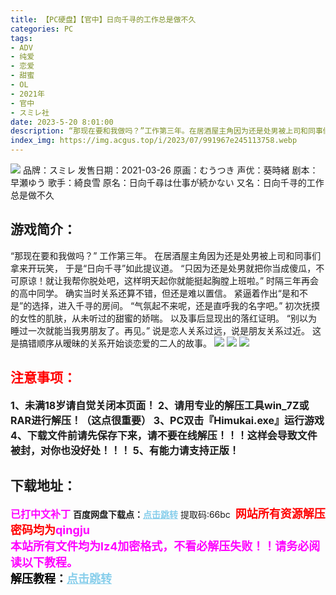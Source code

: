 ```yaml
---
title: 【PC硬盘】【官中】日向千寻的工作总是做不久
categories: PC
tags:
- ADV
- 纯爱
- 恋爱
- 甜蜜
- OL
- 2021年
- 官中
- スミレ社
date: 2023-5-20 8:01:00
description: “那现在要和我做吗？”工作第三年。在居酒屋主角因为还是处男被上司和同事们拿来开玩笑，于是“日向千寻”如此提议道。“只因为还是处男就把你当成傻瓜，不可原谅！就让我帮你脱处吧，这样明天起你就能挺起胸膛上班啦。”
index_img: https://img.acgus.top/i/2023/07/991967e245113758.webp
---
```

![](https://img.acgus.top/i/2023/07/991967e245113758.webp)
品牌：スミレ
发售日期：2021-03-26
原画：むうつき
声优：葵時緒
剧本：早瀬ゆう
歌手：綺良雪
原名：日向千尋は仕事が続かない
又名：日向千寻的工作总是做不久

## 游戏简介：
“那现在要和我做吗？”
工作第三年。
在居酒屋主角因为还是处男被上司和同事们拿来开玩笑，
于是“日向千寻”如此提议道。
“只因为还是处男就把你当成傻瓜，不可原谅！就让我帮你脱处吧，这样明天起你就能挺起胸膛上班啦。”
时隔三年再会的高中同学。
确实当时关系还算不错，但还是难以置信。
紧逼着作出“是和不是”的选择，进入千寻的房间。
“气氛起不来呢，还是直呼我的名字吧。”
初次抚摸的女性的肌肤，从未听过的甜蜜的娇喘。
以及事后显现出的落红证明。
“别以为睡过一次就能当我男朋友了。再见。”
说是恋人关系过远，说是朋友关系过近。
这是搞错顺序从暧昧的关系开始谈恋爱的二人的故事。
![](https://img.acgus.top/i/2023/07/26d5d61e49113807.webp)
![](https://img.acgus.top/i/2023/07/397e520ea0113804.webp)
![](https://img.acgus.top/i/2023/07/ec6657317e113801.webp)





## <font color=#FF0000 >注意事项：</font>
<font size=3><b>1、未满18岁请自觉关闭本页面！
2、请用专业的解压工具win_7Z或RAR进行解压！（这点很重要）
3、PC双击『Himukai.exe』运行游戏
4、下载文件前请先保存下来，请不要在线解压！！！这样会导致文件被封，对你也没好处！！！
5、有能力请支持正版！</b></font>

## 下载地址：
<font color=#FF00FF size=3><b>已打中文补丁</b></font>
<b>百度网盘下载点：</b><a href="https://pan.baidu.com/s/1A1rrqfVqDdTwg-s9pCUh8A?pwd=66bc" style="color: #87CEEB;"><b>点击跳转</b></a> 提取码:66bc
<a style="padding: 0" href="https://post.qingju.org/AD/"><img style="max-width:100%" src="https://img.acgus.top/i/2024/07/478f689b8021d8d499ab43d21acf137a.gif" alt=""></a>
<b><font color=#FF0000 size=4>网站所有资源解压密码均为</b></font><b><font color=#FF00FF size=4>qingju</font><font color=#FF0000 ></font></b><br><b><font color=#FF00FF size=4>本站所有文件均为lz4加密格式，不看必解压失败！！请务必阅读以下教程。</b></font><br><b><font color=#000 size=4>解压教程：</b><a href="https://post.qingju.org/tutorial/000/" style="color: #87CEEB;"><b>点击跳转</b></a>

